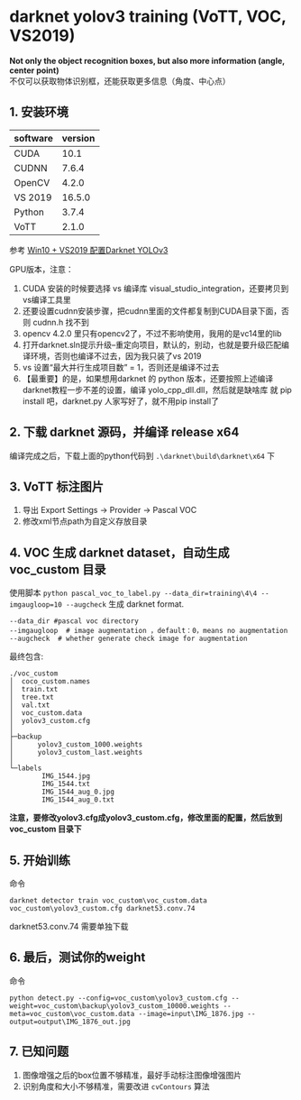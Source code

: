 # darknet yolov3 training (VoTT, VOC, VS2019)
**Not only the object recognition boxes, but also more information (angle, center point)**  
不仅可以获取物体识别框，还能获取更多信息（角度、中心点）

## 1. 安装环境
|  software   | version  |
|  ----  | ----  |
| CUDA  | 10.1 |
| CUDNN  | 7.6.4 |
| OpenCV  | 4.2.0 |
| VS 2019 | 16.5.0 |
| Python  | 3.7.4 |
| VoTT  | 2.1.0 |

参考 [Win10 + VS2019 配置Darknet YOLOv3](https://www.zhezhi.press/2019/10/17/win10-vs2019-%E9%85%8D%E7%BD%AEdarknet-yolov3/)

GPU版本，注意：  
1. CUDA 安装的时候要选择 vs 编译库 visual_studio_integration，还要拷贝到vs编译工具里  
2. 还要设置cudnn安装步骤，把cudnn里面的文件都复制到CUDA目录下面，否则 cudnn.h 找不到  
3. opencv 4.2.0 里只有opencv2了，不过不影响使用，我用的是vc14里的lib  
4. 打开darknet.sln提示升级–重定向项目，默认的，别动，也就是要升级匹配编译环境，否则也编译不过去，因为我只装了vs 2019  
5. vs 设置“最大并行生成项目数” = 1，否则还是编译不过去  
6. 【最重要】的是，如果想用darknet 的 python 版本，还要按照上述编译darknet教程一步不差的设置，编译 yolo_cpp_dll.dll，然后就是缺啥库 就 pip install 吧，darknet.py 人家写好了，就不用pip install了  

## 2. 下载 darknet 源码，并编译 release x64
编译完成之后，下载上面的python代码到 `.\darknet\build\darknet\x64` 下


## 3. VoTT 标注图片
1. 导出 Export Settings -> Provider -> Pascal VOC
2. 修改xml节点path为自定义存放目录

## 4. VOC 生成 darknet dataset，自动生成 voc_custom 目录
使用脚本  `python pascal_voc_to_label.py --data_dir=training\4\4 --imgaugloop=10 --augcheck` 生成 darknet format.
```
--data_dir #pascal voc directory
--imgaugloop  # image augmentation ，default：0，means no augmentation
--augcheck  # whether generate check image for augmentation
```
最终包含:
```
./voc_custom
│  coco_custom.names
│  train.txt
│  tree.txt
│  val.txt
│  voc_custom.data
│  yolov3_custom.cfg
│  
├─backup
│      yolov3_custom_1000.weights
│      yolov3_custom_last.weights
│      
└─labels
        IMG_1544.jpg
        IMG_1544.txt
        IMG_1544_aug_0.jpg
        IMG_1544_aug_0.txt
```
  **注意，要修改yolov3.cfg成yolov3_custom.cfg，修改里面的配置，然后放到 voc_custom 目录下**

## 5. 开始训练
命令
```
darknet detector train voc_custom\voc_custom.data voc_custom\yolov3_custom.cfg darknet53.conv.74
```

darknet53.conv.74 需要单独下载

## 6. 最后，测试你的weight
命令 
```
python detect.py --config=voc_custom\yolov3_custom.cfg --weight=voc_custom\backup\yolov3_custom_10000.weights --meta=voc_custom\voc_custom.data --image=input\IMG_1876.jpg --output=output\IMG_1876_out.jpg
```

## 7. 已知问题
1. 图像增强之后的box位置不够精准，最好手动标注图像增强图片
2. 识别角度和大小不够精准，需要改进 `cvContours` 算法
